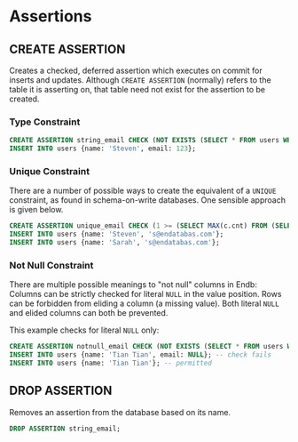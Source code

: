 # Assertions

## CREATE ASSERTION

Creates a checked, deferred assertion which executes on commit
for inserts and updates.
Although `CREATE ASSERTION` (normally) refers to the table
it is asserting on, that table need not exist for the assertion to be created.

### Type Constraint

```sql
CREATE ASSERTION string_email CHECK (NOT EXISTS (SELECT * FROM users WHERE TYPEOF(email) != 'text'));
INSERT INTO users {name: 'Steven', email: 123};
```

### Unique Constraint

There are a number of possible ways to create the equivalent of a `UNIQUE` constraint,
as found in schema-on-write databases.
One sensible approach is given below.

```sql
CREATE ASSERTION unique_email CHECK (1 >= (SELECT MAX(c.cnt) FROM (SELECT COUNT(*) AS cnt FROM users GROUP BY email) AS c));
INSERT INTO users {name: 'Steven', 's@endatabas.com'};
INSERT INTO users {name: 'Sarah', 's@endatabas.com'};
```

### Not Null Constraint

There are multiple possible meanings to "not null" columns in Endb:
Columns can be strictly checked for literal `NULL` in the value position.
Rows can be forbidden from eliding a column (a missing value).
Both literal `NULL` and elided columns can both be prevented.

This example checks for literal `NULL` only:

```sql
CREATE ASSERTION notnull_email CHECK (NOT EXISTS (SELECT * FROM users WHERE email IS NULL));
INSERT INTO users {name: 'Tian Tian', email: NULL}; -- check fails
INSERT INTO users {name: 'Tian Tian'}; -- permitted
```

## DROP ASSERTION

Removes an assertion from the database based on its name.

```sql
DROP ASSERTION string_email;
```
